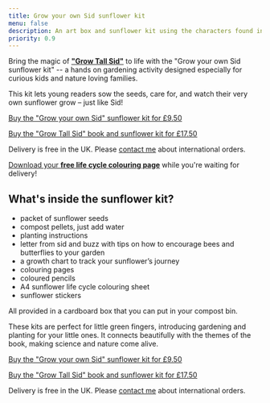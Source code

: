 ```yaml
---
title: Grow your own Sid sunflower kit
menu: false
description: An art box and sunflower kit using the characters found in the Grow Tall Sid book by Debra Wellington.
priority: 0.9
---
```


Bring the magic of [**"Grow Tall Sid"**](--ROOT--books/grow-tall-sid/) to life with the "Grow your own Sid sunflower kit" -- a hands on gardening activity designed especially for curious kids and nature loving families.

This kit lets young readers sow the seeds, care for, and watch their very own sunflower grow – just like Sid!

<p><a href="https://www.paypal.com/ncp/payment/U8KV76883QARA" class="button">Buy the "Grow your own Sid" sunflower kit for &pound;9.50</a></p>

<p><a href="https://www.paypal.com/ncp/payment/LLMGHSLTU8UN2" class="button">Buy the "Grow Tall Sid" book and sunflower kit for &pound;17.50</a></p>

Delivery is free in the UK. Please [contact me](--ROOT--about/) about international orders.

[Download your **free life cycle colouring page**](--ROOT--download/life-cycle-colouring.pdf) while you're waiting for delivery!

## What's inside the sunflower kit?

* packet of sunflower seeds
* compost pellets, just add water
* planting instructions
* letter from sid and buzz with tips on how to encourage bees and butterflies to your garden
* a growth chart to track your sunflower’s journey
* colouring pages
* coloured pencils
* A4 sunflower life cycle colouring sheet
* sunflower stickers

All provided in a cardboard box that you can put in your compost bin.

These kits are perfect for little green fingers, introducing gardening and planting for your little ones. It connects beautifully with the themes of the book, making science and nature come alive.

<p><a href="https://www.paypal.com/ncp/payment/U8KV76883QARA" class="button">Buy the "Grow your own Sid" sunflower kit for &pound;9.50</a></p>

<p><a href="https://www.paypal.com/ncp/payment/LLMGHSLTU8UN2" class="button">Buy the "Grow Tall Sid" book and sunflower kit for &pound;17.50</a></p>

Delivery is free in the UK. Please [contact me](--ROOT--about/) about international orders.
